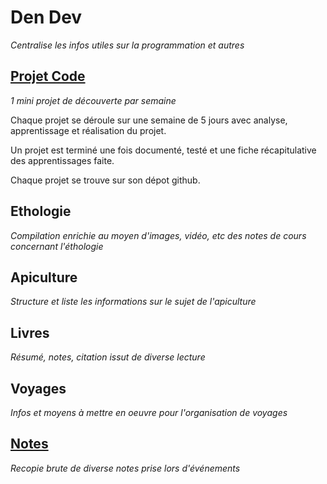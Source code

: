 # Den Dev

*Centralise les infos utiles sur la programmation et autres*

## [Projet Code](projet-code.html)

*1 mini projet de découverte par semaine*

Chaque projet se déroule sur une semaine de 5 jours avec analyse, apprentissage et réalisation du projet.

Un projet est terminé une fois documenté, testé et une fiche récapitulative des apprentissages faite.

Chaque projet se trouve sur son dépot github. 

## Ethologie

*Compilation enrichie au moyen d'images, vidéo, etc des notes de cours concernant l'éthologie*

## Apiculture

*Structure et liste les informations sur le sujet de l'apiculture*

## Livres

*Résumé, notes, citation issut de diverse lecture*

## Voyages

*Infos et moyens à mettre en oeuvre pour l'organisation de voyages*

## [Notes](notes.html)

*Recopie brute de diverse notes prise lors d'événements*
